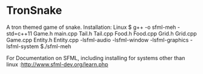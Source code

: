 # TronSnake
A tron themed game of snake.
Installation: Linux
$ g++ -o sfml-meh -std=c++11 Game.h main.cpp Tail.h Tail.cpp Food.h Food.cpp Grid.h Grid.cpp Game.cpp Entity.h Entity.cpp -lsfml-audio -lsfml-window -lsfml-graphics -lsfml-system
$./sfml-meh

For Documentation on SFML, including installing for systems other than linux :http://www.sfml-dev.org/learn.php

